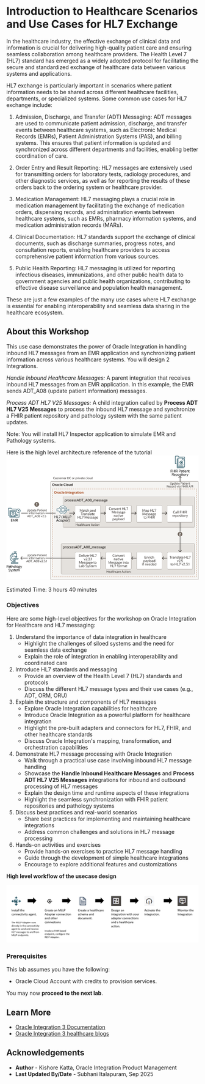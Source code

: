 # Introduction to Healthcare Scenarios and Use Cases for HL7 Exchange

In the healthcare industry, the effective exchange of clinical data and information is crucial for delivering high-quality patient care and ensuring seamless collaboration among healthcare providers. The Health Level 7 (HL7) standard has emerged as a widely adopted protocol for facilitating the secure and standardized exchange of healthcare data between various systems and applications.

HL7 exchange is particularly important in scenarios where patient information needs to be shared across different healthcare facilities, departments, or specialized systems. Some common use cases for HL7 exchange include:

1.  Admission, Discharge, and Transfer (ADT) Messaging: ADT messages are used to communicate patient admission, discharge, and transfer events between healthcare systems, such as Electronic Medical Records (EMRs), Patient Administration Systems (PAS), and billing systems. This ensures that patient information is updated and synchronized across different departments and facilities, enabling better coordination of care.

2.  Order Entry and Result Reporting: HL7 messages are extensively used for transmitting orders for laboratory tests, radiology procedures, and other diagnostic services, as well as for reporting the results of these orders back to the ordering system or healthcare provider.

3.  Medication Management: HL7 messaging plays a crucial role in medication management by facilitating the exchange of medication orders, dispensing records, and administration events between healthcare systems, such as EMRs, pharmacy information systems, and medication administration records (MARs).

4.  Clinical Documentation: HL7 standards support the exchange of clinical documents, such as discharge summaries, progress notes, and consultation reports, enabling healthcare providers to access comprehensive patient information from various sources.

5.  Public Health Reporting: HL7 messaging is utilized for reporting infectious diseases, immunizations, and other public health data to government agencies and public health organizations, contributing to effective disease surveillance and population health management.

These are just a few examples of the many use cases where HL7 exchange is essential for enabling interoperability and seamless data sharing in the healthcare ecosystem.

## About this Workshop

This use case demonstrates the power of Oracle Integration in handling inbound HL7 messages from an EMR application and synchronizing patient information across various healthcare systems. You will design 2 Integrations.

*Handle Inbound Healthcare Messages:* A parent integration that receives inbound HL7 messages from an EMR application. In this example, the EMR sends ADT_A08 (update patient information) messages.

*Process ADT HL7 V25 Messages:* A child integration called by **Process ADT HL7 V25 Messages** to process the inbound HL7 message and synchronize a FHIR patient repository and pathology system with the same patient updates.

Note: You will install HL7 Inspector application to simulate EMR and Pathology systems.

Here is the high level architecture reference of the tutorial
![Usecase Architecture](images/uc1.png)

Estimated Time: 3 hours 40 minutes

### Objectives

Here are some high-level objectives for the workshop on Oracle Integration for Healthcare and HL7 messaging:

1.  Understand the importance of data integration in healthcare
    - Highlight the challenges of siloed systems and the need for seamless data exchange
    - Explain the role of integration in enabling interoperability and coordinated care
2.  Introduce HL7 standards and messaging
    - Provide an overview of the Health Level 7 (HL7) standards and protocols
    - Discuss the different HL7 message types and their use cases (e.g., ADT, ORM, ORU)
3.  Explain the structure and components of HL7 messages
    - Explore Oracle Integration capabilities for healthcare
    - Introduce Oracle Integration as a powerful platform for healthcare integration
    - Highlight the pre-built adapters and connectors for HL7, FHIR, and other healthcare standards
    - Discuss Oracle Integration's mapping, transformation, and orchestration capabilities
4.  Demonstrate HL7 message processing with Oracle Integration
    - Walk through a practical use case involving inbound HL7 message handling
    - Showcase the **Handle Inbound Healthcare Messages** and **Process ADT HL7 V25 Messages** integrations for inbound and outbound processing of HL7 messages
    - Explain the design time and runtime aspects of these integrations
    - Highlight the seamless synchronization with FHIR patient repositories and pathology systems
5.  Discuss best practices and real-world scenarios
    - Share best practices for implementing and maintaining healthcare integrations
    - Address common challenges and solutions in HL7 message processing
6.  Hands-on activities and exercises
    - Provide hands-on exercises to practice HL7 message handling
    - Guide through the development of simple healthcare integrations
    - Encourage to explore additional features and customizations

**High level workflow of the usecase design**

![Usecase Workflow](images/uc-highlevel-workflow.png)

### Prerequisites

This lab assumes you have the following:
* Oracle Cloud Account with credits to provision services.

You may now **proceed to the next lab**.

## Learn More

* [Oracle Integration 3 Documentation](https://docs.oracle.com/en/cloud/paas/application-integration/integration-healthcare/introduction-healthcare.html)
* [Oracle Integration 3 healthcare blogs](https://blogs.oracle.com/integration/post/oracle-integration-for-healthcare)

## Acknowledgements
* **Author** - Kishore Katta, Oracle Integration Product Management
* **Last Updated By/Date** - Subhani Italapuram, Sep 2025
